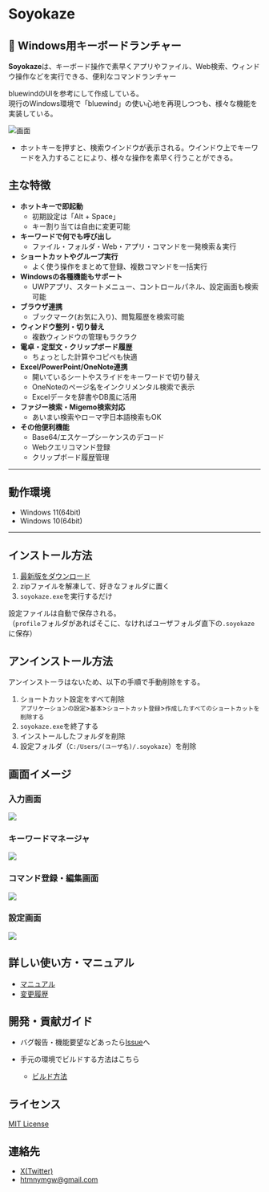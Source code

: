 # Soyokaze

## 🚀 Windows用キーボードランチャー

**Soyokaze**は、キーボード操作で素早くアプリやファイル、Web検索、ウィンドウ操作などを実行できる、便利なコマンドランチャー

bluewindのUIを参考にして作成している。  
現行のWindows環境で「bluewind」の使い心地を再現しつつも、様々な機能を実装している。

![画面](image/introduction.gif)

- ホットキーを押すと、検索ウインドウが表示される。ウインドウ上でキーワードを入力することにより、様々な操作を素早く行うことができる。

## 主な特徴

- **ホットキーで即起動**  
  - 初期設定は「Alt + Space」  
  - キー割り当ては自由に変更可能
- **キーワードで何でも呼び出し**  
  - ファイル・フォルダ・Web・アプリ・コマンドを一発検索＆実行
- **ショートカットやグループ実行**  
  - よく使う操作をまとめて登録、複数コマンドを一括実行
- **Windowsの各種機能もサポート**  
  - UWPアプリ、スタートメニュー、コントロールパネル、設定画面も検索可能
- **ブラウザ連携**  
  - ブックマーク(お気に入り)、閲覧履歴を検索可能
- **ウィンドウ整列・切り替え**  
  - 複数ウィンドウの管理もラクラク
- **電卓・定型文・クリップボード履歴**  
  - ちょっとした計算やコピペも快適
- **Excel/PowerPoint/OneNote連携**  
  - 開いているシートやスライドをキーワードで切り替え
  - OneNoteのページ名をインクリメンタル検索で表示
  - Excelデータを辞書やDB風に活用
- **ファジー検索・Migemo検索対応**  
  - あいまい検索やローマ字日本語検索もOK
- **その他便利機能**  
  - Base64/エスケープシーケンスのデコード  
  - Webクエリコマンド登録  
  - クリップボード履歴管理

---

## 動作環境

- Windows 11(64bit)
- Windows 10(64bit)

---

## インストール方法

1. [最新版をダウンロード](https://github.com/ampmmn/Soyokaze/releases/latest)
2. zipファイルを解凍して、好きなフォルダに置く
3. `soyokaze.exe`を実行するだけ

設定ファイルは自動で保存される。  
（`profile`フォルダがあればそこに、なければユーザフォルダ直下の`.soyokaze`に保存）

## アンインストール方法

アンインストーラはないため、以下の手順で手動削除をする。

1. ショートカット設定をすべて削除  
`アプリケーションの設定`>`基本`>`ショートカット登録`>`作成したすべてのショートカットを削除する`
2. `soyokaze.exe`を終了する
3. インストールしたフォルダを削除
4. 設定フォルダ（`C:/Users/(ユーザ名)/.soyokaze`）を削除

## 画面イメージ

### 入力画面

![](image/input-window.png)

### キーワードマネージャ

![](image/keywordmanager.png)

### コマンド登録・編集画面

![](image/edit.png)

### 設定画面

![](image/setting.png)


## 詳しい使い方・マニュアル

- [マニュアル](https://ampmmn.github.io/Soyokaze/)
- [変更履歴](./CHANGELOG.md)


## 開発・貢献ガイド

- バグ報告・機能要望などあったら[Issue](https://github.com/ampmmn/Soyokaze/issues)へ

- 手元の環境でビルドする方法はこちら
  - [ビルド方法](./HowToBuild.md)

## ライセンス

[MIT License](./LICENSE)


## 連絡先

- [X(Twitter)](https://x.com/ymgw)
- htmnymgw@gmail.com


